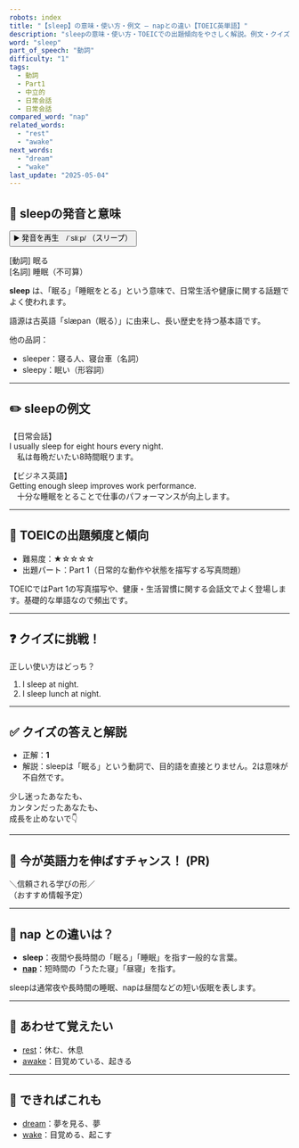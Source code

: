 ```yaml
---
robots: index
title: "【sleep】の意味・使い方・例文 ― napとの違い【TOEIC英単語】"
description: "sleepの意味・使い方・TOEICでの出題傾向をやさしく解説。例文・クイズ付きでnapとの違いもわかりやすく学べます。"
word: "sleep"
part_of_speech: "動詞"
difficulty: "1"
tags:
  - 動詞
  - Part1
  - 中立的
  - 日常会話
  - 日常会話
compared_word: "nap"
related_words:
  - "rest"
  - "awake"
next_words:
  - "dream"
  - "wake"
last_update: "2025-05-04"
---
```


## 🔰 sleepの発音と意味

<button class="play-audio" onclick="playTTS('sleep')">
  <span class="play-audio-main">
    ▶️ 発音を再生　/ˈsliːp/
  </span>
  <span class="play-audio-sub">
    （スリープ）
  </span>
</button>

[動詞] 眠る  
[名詞] 睡眠（不可算）

**sleep** は、「眠る」「睡眠をとる」という意味で、日常生活や健康に関する話題でよく使われます。

語源は古英語「slæpan（眠る）」に由来し、長い歴史を持つ基本語です。

他の品詞：  
- sleeper：寝る人、寝台車（名詞）
- sleepy：眠い（形容詞）

---

## ✏️ sleepの例文

【日常会話】  
I usually sleep for eight hours every night.  
　私は毎晩だいたい8時間眠ります。

【ビジネス英語】  
Getting enough sleep improves work performance.  
　十分な睡眠をとることで仕事のパフォーマンスが向上します。

---

## 🎯 TOEICの出題頻度と傾向

- 難易度：★☆☆☆☆
- 出題パート：Part 1（日常的な動作や状態を描写する写真問題）

TOEICではPart 1の写真描写や、健康・生活習慣に関する会話文でよく登場します。基礎的な単語なので頻出です。

---

## ❓ クイズに挑戦！

正しい使い方はどっち？

1. I sleep at night.  
2. I sleep lunch at night.

---

## ✅ クイズの答えと解説

- 正解：**1**
- 解説：sleepは「眠る」という動詞で、目的語を直接とりません。2は意味が不自然です。

少し迷ったあなたも、  
カンタンだったあなたも、  
成長を止めないで👇️

---

## 🚀 今が英語力を伸ばすチャンス！ (PR)

<div class="info-center">
＼信頼される学びの形／<br>  
（おすすめ情報予定）
</div>

---

## 🤔  nap との違いは？

- **sleep**：夜間や長時間の「眠る」「睡眠」を指す一般的な言葉。
- **[nap](/word/nap)**：短時間の「うたた寝」「昼寝」を指す。

sleepは通常夜や長時間の睡眠、napは昼間などの短い仮眠を表します。

---

## 🧩 あわせて覚えたい

- [rest](/word/rest)：休む、休息
- [awake](/word/awake)：目覚めている、起きる

---

## 📖 できればこれも

- [dream](/word/dream)：夢を見る、夢
- [wake](/word/wake)：目覚める、起こす

<!-- cvid: aid22_bid44 -->
